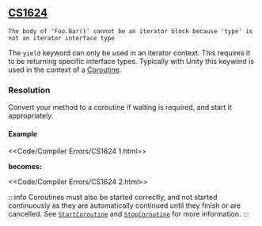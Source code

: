 ## [CS1624](https://docs.microsoft.com/en-us/dotnet/csharp/misc/cs1624)

```
The body of 'Foo.Bar()' cannot be an iterator block because 'type' is not an iterator interface type
```



The `yield` keyword can only be used in an iterator context. This requires it to be returning specific interface types.
Typically with Unity this keyword is used in the context of a [Coroutine](https://docs.unity3d.com/Manual/Coroutines.html).

### Resolution

Convert your method to a coroutine if waiting is required, and start it appropriately.

#### Example
<<Code/Compiler Errors/CS1624 1.html>>

**becomes:**

<<Code/Compiler Errors/CS1624 2.html>>

:::info
Coroutines must also be started correctly, and not started continuously as they are automatically continued until they finish or are cancelled.
See [`StartCoroutine`](../Coroutines/StartCoroutine.md) and [`StopCoroutine`](../Coroutines/StopCoroutine.md) for more information.
:::
